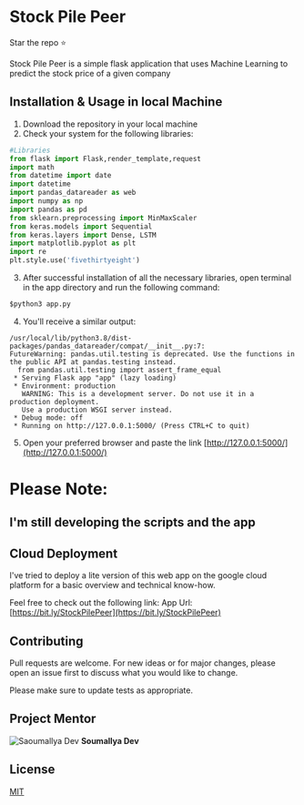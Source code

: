 # Stock Pile Peer

Star the repo :star:

Stock Pile Peer is a simple flask application that uses Machine Learning to predict the stock price of a given company

## Installation & Usage in local Machine

1. Download the repository in your local machine
2. Check your system for the following libraries:
```python
#Libraries
from flask import Flask,render_template,request
import math
from datetime import date
import datetime
import pandas_datareader as web
import numpy as np
import pandas as pd
from sklearn.preprocessing import MinMaxScaler
from keras.models import Sequential
from keras.layers import Dense, LSTM
import matplotlib.pyplot as plt
import re
plt.style.use('fivethirtyeight') 
```
3. After successful installation of all the necessary libraries, open terminal in the app directory and run the following command:
```python
$python3 app.py
```
4. You'll receive a similar output:
```
/usr/local/lib/python3.8/dist-packages/pandas_datareader/compat/__init__.py:7: 
FutureWarning: pandas.util.testing is deprecated. Use the functions in the public API at pandas.testing instead.
  from pandas.util.testing import assert_frame_equal
 * Serving Flask app "app" (lazy loading)
 * Environment: production
   WARNING: This is a development server. Do not use it in a production deployment.
   Use a production WSGI server instead.
 * Debug mode: off
 * Running on http://127.0.0.1:5000/ (Press CTRL+C to quit)
```
5. Open your preferred browser and paste the link [http://127.0.0.1:5000/](http://127.0.0.1:5000/)


# Please Note: 
 ## I'm still developing the scripts and the app

## Cloud Deployment

I've tried to deploy a lite version of this web app on the google cloud platform for a basic overview and technical know-how.

Feel free to check out the following link:
    App Url: [https://bit.ly/StockPilePeer](https://bit.ly/StockPilePeer)

## Contributing
Pull requests are welcome. For new ideas or for major changes, please open an issue first to discuss what you would like to change.

Please make sure to update tests as appropriate.

## Project Mentor 
<!-- <p align="center"><img src="https://avatars2.githubusercontent.com/u/55331884?s=400&u=b5d129bb2393f5487c06d5e2b0ac1e7c48e43c25&v=4" width="60%"></p> -->
![Saoumallya Dev](https://avatars2.githubusercontent.com/u/55331884?s=400&u=b5d129bb2393f5487c06d5e2b0ac1e7c48e43c25&v=4)
**Soumallya Dev** 

## License
[MIT](https://choosealicense.com/licenses/mit/)
